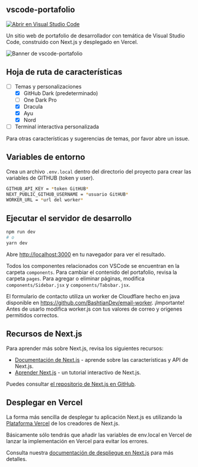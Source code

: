 ## vscode-portafolio
[![Abrir en Visual Studio Code](https://open.vscode.dev/badges/open-in-vscode.svg)](https://open.vscode.dev/itsnitinr/vscode-portfolio)

Un sitio web de portafolio de desarrollador con temática de Visual Studio Code, construido con Next.js y desplegado en Vercel.

![Banner de vscode-portafolio](https://imgur.com/JXJ9mpO.gif)

## Hoja de ruta de características

- [ ] Temas y personalizaciones
  - [x] GitHub Dark (predeterminado)
  - [ ] One Dark Pro
  - [x] Dracula
  - [x] Ayu
  - [x] Nord
- [ ] Terminal interactiva personalizada

Para otras características y sugerencias de temas, por favor abre un issue.

## Variables de entorno

Crea un archivo `.env.local` dentro del directorio del proyecto para crear las variables de GITHUB (token y user).

```bash
GITHUB_API_KEY = *token GitHUB*
NEXT_PUBLIC_GITHUB_USERNAME = *usuario GitHUB*
WORKER_URL = *url del worker*
```

## Ejecutar el servidor de desarrollo

```bash
npm run dev
# o
yarn dev
```

Abre [http://localhost:3000](http://localhost:3000) en tu navegador para ver el resultado.

Todos los componentes relacionados con VSCode se encuentran en la carpeta `components`. Para cambiar el contenido del portafolio, revisa la carpeta `pages`. Para agregar o eliminar páginas, modifica `components/Sidebar.jsx` y `components/Tabsbar.jsx`.

El formulario de contacto utiliza un worker de Cloudflare hecho en java disponible en https://github.com/BashtianDev/email-worker. 
¡Importante! Antes de usarlo modifica worker.js con tus valores de correo y origenes permitidos correctos.

## Recursos de Next.js

Para aprender más sobre Next.js, revisa los siguientes recursos:

- [Documentación de Next.js](https://nextjs.org/docs) - aprende sobre las características y API de Next.js.
- [Aprender Next.js](https://nextjs.org/learn) - un tutorial interactivo de Next.js.

Puedes consultar [el repositorio de Next.js en GitHub](https://github.com/vercel/next.js/).

## Desplegar en Vercel

La forma más sencilla de desplegar tu aplicación Next.js es utilizando la [Plataforma Vercel](https://vercel.com/new?utm_medium=default-template&filter=next.js&utm_source=create-next-app&utm_campaign=create-next-app-readme) de los creadores de Next.js.

Básicamente sólo tendrás que añadir las variables de env.local en Vercel de lanzar la implementación en Vercel para evitar los errores.

Consulta nuestra [documentación de despliegue en Next.js](https://nextjs.org/docs/deployment) para más detalles.
